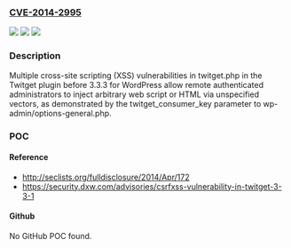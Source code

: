 ### [CVE-2014-2995](https://cve.mitre.org/cgi-bin/cvename.cgi?name=CVE-2014-2995)
![](https://img.shields.io/static/v1?label=Product&message=n%2Fa&color=blue)
![](https://img.shields.io/static/v1?label=Version&message=n%2Fa&color=blue)
![](https://img.shields.io/static/v1?label=Vulnerability&message=n%2Fa&color=brighgreen)

### Description

Multiple cross-site scripting (XSS) vulnerabilities in twitget.php in the Twitget plugin before 3.3.3 for WordPress allow remote authenticated administrators to inject arbitrary web script or HTML via unspecified vectors, as demonstrated by the twitget_consumer_key parameter to wp-admin/options-general.php.

### POC

#### Reference
- http://seclists.org/fulldisclosure/2014/Apr/172
- https://security.dxw.com/advisories/csrfxss-vulnerability-in-twitget-3-3-1

#### Github
No GitHub POC found.


